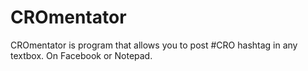 # CROmentator
CROmentator is program that allows you to post #CRO hashtag in any textbox. On Facebook or Notepad.
